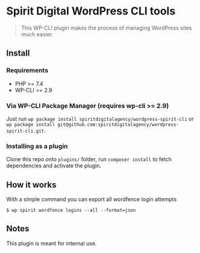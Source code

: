 # Spirit Digital WordPress CLI tools

> This WP-CLI plugin makes the process of managing WordPress sites much easier.

## Install

### Requirements

- PHP >= 7.4
- WP-CLI >= 2.9

### Via WP-CLI Package Manager (requires wp-cli >= 2.9)

Just run `wp package install spiritdigitalagency/wordpress-spirit-cli` or `wp package install git@github.com:spiritdigitalagency/wordpress-spirit-cli.git`.


### Installing as a plugin

Clone this repo onto `plugins/` folder, run `composer install` to fetch dependencies and activate the plugin.

## How it works

With a simple command you can export all wordfence login attempts

```
$ wp spirit wordfence logins --all --format=json
```

## Notes

This plugin is meant for internal use.
